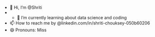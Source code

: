 - 👋 Hi, I’m @Shriti
- - 🌱 I’m currently learning about data science and coding
- 📫 How to reach me by @linkedin.com/in/shriti-chouksey-050b60206
- 😄 Pronouns: Miss

<!---
Shriti04/Shriti04 is a ✨ special ✨ repository because its `README.md` (this file) appears on your GitHub profile.
You can click the Preview link to take a look at your changes.
--->
